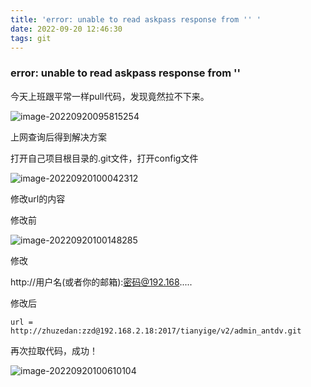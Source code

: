 ```yaml
---
title: 'error: unable to read askpass response from '' '
date: 2022-09-20 12:46:30
tags: git
---
```

### error: unable to read askpass response from '' 

今天上班跟平常一样pull代码，发现竟然拉不下来。

![image-20220920095815254](https://zhuzedan.oss-cn-hangzhou.aliyuncs.com/%20img/image-20220920095815254.png)

上网查询后得到解决方案

打开自己项目根目录的.git文件，打开config文件

![image-20220920100042312](https://zhuzedan.oss-cn-hangzhou.aliyuncs.com/%20img/image-20220920100042312.png)

修改url的内容

修改前

![image-20220920100148285](https://zhuzedan.oss-cn-hangzhou.aliyuncs.com/%20img/image-20220920100148285.png)

修改

http://用户名(或者你的邮箱):密码@192.168.....

修改后

``` 
url = http://zhuzedan:zzd@192.168.2.18:2017/tianyige/v2/admin_antdv.git
```

再次拉取代码，成功！

![image-20220920100610104](https://zhuzedan.oss-cn-hangzhou.aliyuncs.com/%20img/image-20220920100610104.png)
